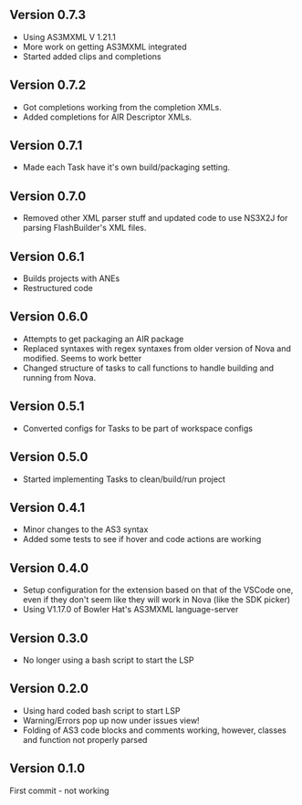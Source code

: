 ## Version 0.7.3

* Using AS3MXML V 1.21.1
* More work on getting AS3MXML integrated
* Started added clips and completions

## Version 0.7.2

* Got completions working from the completion XMLs.
* Added completions for AIR Descriptor XMLs.

## Version 0.7.1

* Made each Task have it's own build/packaging setting.

## Version 0.7.0

* Removed other XML parser stuff and updated code to use NS3X2J for parsing FlashBuilder's XML files.

## Version 0.6.1

* Builds projects with ANEs
* Restructured code

## Version 0.6.0

* Attempts to get packaging an AIR package
* Replaced syntaxes with regex syntaxes from older version of Nova and modified. Seems to work better
* Changed structure of tasks to call functions to handle building and running from Nova.

## Version 0.5.1

* Converted configs for Tasks to be part of workspace configs

## Version 0.5.0

* Started implementing Tasks to clean/build/run project

## Version 0.4.1

* Minor changes to the AS3 syntax
* Added some tests to see if hover and code actions are working

## Version 0.4.0

* Setup configuration for the extension based on that of the VSCode one, even if they don't seem like they will work in Nova (like the SDK picker)
* Using V1.17.0 of Bowler Hat's AS3MXML language-server

## Version 0.3.0

* No longer using a bash script to start the LSP

## Version 0.2.0

* Using hard coded bash script to start LSP
* Warning/Errors pop up now under issues view!
* Folding of AS3 code blocks and comments working, however, classes and function not properly parsed

## Version 0.1.0

First commit - not working
